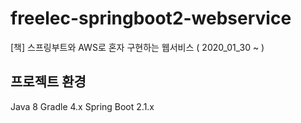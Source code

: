 # freelec-springboot2-webservice
[책] 스프링부트와 AWS로 혼자 구현하는 웹서비스 ( 2020_01_30 ~ )


프로젝트 환경
----------------
Java 8
Gradle 4.x
Spring Boot 2.1.x
